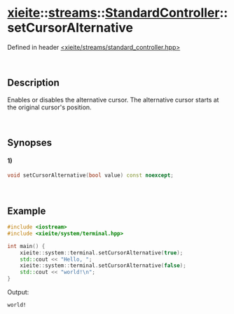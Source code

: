 # [xieite](../../../../../xieite.md)\:\:[streams](../../../../../streams.md)\:\:[StandardController](../../../standard_controller.md)\:\:setCursorAlternative
Defined in header [<xieite/streams/standard_controller.hpp>](../../../../../../include/xieite/streams/standard_controller.hpp)

&nbsp;

## Description
Enables or disables the alternative cursor. The alternative cursor starts at the original cursor's position.

&nbsp;

## Synopses
#### 1)
```cpp
void setCursorAlternative(bool value) const noexcept;
```

&nbsp;

## Example
```cpp
#include <iostream>
#include <xieite/system/terminal.hpp>

int main() {
    xieite::system::terminal.setCursorAlternative(true);
    std::cout << "Hello, ";
    xieite::system::terminal.setCursorAlternative(false);
    std::cout << "world!\n";
}
```
Output:
```
world!
```
